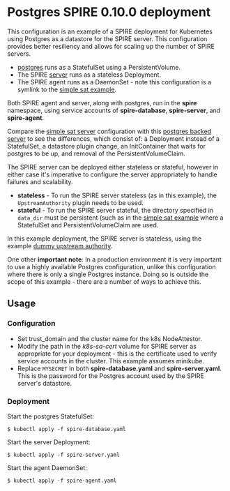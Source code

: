 # Postgres SPIRE 0.10.0 deployment

This configuration is an example of a SPIRE deployment for Kubernetes using
Postgres as a datastore for the SPIRE server. This configuration provides
better resiliency and allows for scaling up the number of SPIRE servers.

+ [postgres](spire-database.yaml) runs as a StatefulSet using a
  PersistentVolume.
+ The SPIRE [server](spire-server.yaml) runs as a stateless Deployment.
+ The SPIRE agent runs as a DaemonSet - note this configuration is a symlink
  to the [simple sat example](../simple_sat/spire-agent.yaml).

Both SPIRE agent and server, along with postgres, run in the **spire**
namespace, using service accounts of **spire-database**, **spire-server**, and
**spire-agent**.

Compare the [simple sat server](../simple_sat/spire-server.yaml) configuration with
this [postgres backed server](spire-server.yaml) to see the differences, which
consist of: a Deployment instead of a StatefulSet, a datastore plugin change,
an InitContainer that waits for postgres to be up, and removal of the
PersistentVolumeClaim.

The SPIRE server can be deployed either stateless or stateful, however in
either case it's imperative to configure the server appropriately to handle
failures and scalability.

+ **stateless** - To run the SPIRE server stateless (as in this example), the
  `UpstreamAuthority` plugin needs to be used.
+ **stateful** - To run the SPIRE server stateful, the directory specified in
  `data_dir` must be persistent (such as in the [simple sat example](../simple_sat)
  where a StatefulSet and PersistentVolumeClaim are used.

In this example deployment, the SPIRE server is stateless, using the example
[dummy upstream authority](https://github.com/spiffe/spire/tree/v0.10.0/conf/server).

One other **important note**: In a production environment it is very important
to use a highly available Postgres configuration, unlike this configuration
where there is only a single Postgres instance. Doing so is outside the scope
of this example - there are a number of ways to achieve this.

## Usage

### Configuration

+ Set trust_domain and the cluster name for the k8s NodeAttestor.
+ Modify the path in the *k8s-sa-cert* volume for SPIRE server as appropriate
  for your deployment - this is the certificate used to verify service accounts
  in the cluster. This example assumes minikube.
+ Replace `MYSECRET` in both **spire-database.yaml** and **spire-server.yaml**.
  This is the password for the Postgres account used by the SPIRE server's
  datastore.

### Deployment

Start the postgres StatefulSet:

```
$ kubectl apply -f spire-database.yaml
```

Start the server Deployment:

```
$ kubectl apply -f spire-server.yaml
```

Start the agent DaemonSet:

```
$ kubectl apply -f spire-agent.yaml
```
